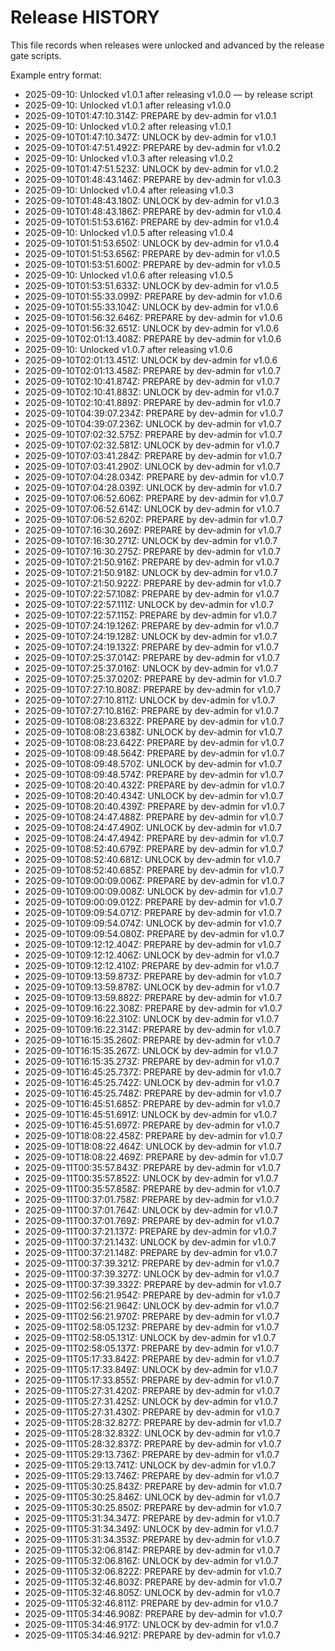 # Release HISTORY

This file records when releases were unlocked and advanced by the release gate scripts.

Example entry format:
- 2025-09-10: Unlocked v1.0.1 after releasing v1.0.0 — by release script
- 2025-09-10: Unlocked v1.0.1 after releasing v1.0.0
- 2025-09-10T01:47:10.314Z: PREPARE by dev-admin for v1.0.1
- 2025-09-10: Unlocked v1.0.2 after releasing v1.0.1
- 2025-09-10T01:47:10.347Z: UNLOCK by dev-admin for v1.0.1
- 2025-09-10T01:47:51.492Z: PREPARE by dev-admin for v1.0.2
- 2025-09-10: Unlocked v1.0.3 after releasing v1.0.2
- 2025-09-10T01:47:51.523Z: UNLOCK by dev-admin for v1.0.2
- 2025-09-10T01:48:43.146Z: PREPARE by dev-admin for v1.0.3
- 2025-09-10: Unlocked v1.0.4 after releasing v1.0.3
- 2025-09-10T01:48:43.180Z: UNLOCK by dev-admin for v1.0.3
- 2025-09-10T01:48:43.186Z: PREPARE by dev-admin for v1.0.4
- 2025-09-10T01:51:53.616Z: PREPARE by dev-admin for v1.0.4
- 2025-09-10: Unlocked v1.0.5 after releasing v1.0.4
- 2025-09-10T01:51:53.650Z: UNLOCK by dev-admin for v1.0.4
- 2025-09-10T01:51:53.656Z: PREPARE by dev-admin for v1.0.5
- 2025-09-10T01:53:51.600Z: PREPARE by dev-admin for v1.0.5
- 2025-09-10: Unlocked v1.0.6 after releasing v1.0.5
- 2025-09-10T01:53:51.633Z: UNLOCK by dev-admin for v1.0.5
- 2025-09-10T01:55:33.099Z: PREPARE by dev-admin for v1.0.6
- 2025-09-10T01:55:33.104Z: UNLOCK by dev-admin for v1.0.6
- 2025-09-10T01:56:32.646Z: PREPARE by dev-admin for v1.0.6
- 2025-09-10T01:56:32.651Z: UNLOCK by dev-admin for v1.0.6
- 2025-09-10T02:01:13.408Z: PREPARE by dev-admin for v1.0.6
- 2025-09-10: Unlocked v1.0.7 after releasing v1.0.6
- 2025-09-10T02:01:13.451Z: UNLOCK by dev-admin for v1.0.6
- 2025-09-10T02:01:13.458Z: PREPARE by dev-admin for v1.0.7
- 2025-09-10T02:10:41.874Z: PREPARE by dev-admin for v1.0.7
- 2025-09-10T02:10:41.883Z: UNLOCK by dev-admin for v1.0.7
- 2025-09-10T02:10:41.889Z: PREPARE by dev-admin for v1.0.7
- 2025-09-10T04:39:07.234Z: PREPARE by dev-admin for v1.0.7
- 2025-09-10T04:39:07.236Z: UNLOCK by dev-admin for v1.0.7
- 2025-09-10T07:02:32.575Z: PREPARE by dev-admin for v1.0.7
- 2025-09-10T07:02:32.581Z: UNLOCK by dev-admin for v1.0.7
- 2025-09-10T07:03:41.284Z: PREPARE by dev-admin for v1.0.7
- 2025-09-10T07:03:41.290Z: UNLOCK by dev-admin for v1.0.7
- 2025-09-10T07:04:28.034Z: PREPARE by dev-admin for v1.0.7
- 2025-09-10T07:04:28.039Z: UNLOCK by dev-admin for v1.0.7
- 2025-09-10T07:06:52.606Z: PREPARE by dev-admin for v1.0.7
- 2025-09-10T07:06:52.614Z: UNLOCK by dev-admin for v1.0.7
- 2025-09-10T07:06:52.620Z: PREPARE by dev-admin for v1.0.7
- 2025-09-10T07:16:30.269Z: PREPARE by dev-admin for v1.0.7
- 2025-09-10T07:16:30.271Z: UNLOCK by dev-admin for v1.0.7
- 2025-09-10T07:16:30.275Z: PREPARE by dev-admin for v1.0.7
- 2025-09-10T07:21:50.916Z: PREPARE by dev-admin for v1.0.7
- 2025-09-10T07:21:50.918Z: UNLOCK by dev-admin for v1.0.7
- 2025-09-10T07:21:50.922Z: PREPARE by dev-admin for v1.0.7
- 2025-09-10T07:22:57.108Z: PREPARE by dev-admin for v1.0.7
- 2025-09-10T07:22:57.111Z: UNLOCK by dev-admin for v1.0.7
- 2025-09-10T07:22:57.115Z: PREPARE by dev-admin for v1.0.7
- 2025-09-10T07:24:19.126Z: PREPARE by dev-admin for v1.0.7
- 2025-09-10T07:24:19.128Z: UNLOCK by dev-admin for v1.0.7
- 2025-09-10T07:24:19.132Z: PREPARE by dev-admin for v1.0.7
- 2025-09-10T07:25:37.014Z: PREPARE by dev-admin for v1.0.7
- 2025-09-10T07:25:37.016Z: UNLOCK by dev-admin for v1.0.7
- 2025-09-10T07:25:37.020Z: PREPARE by dev-admin for v1.0.7
- 2025-09-10T07:27:10.808Z: PREPARE by dev-admin for v1.0.7
- 2025-09-10T07:27:10.811Z: UNLOCK by dev-admin for v1.0.7
- 2025-09-10T07:27:10.816Z: PREPARE by dev-admin for v1.0.7
- 2025-09-10T08:08:23.632Z: PREPARE by dev-admin for v1.0.7
- 2025-09-10T08:08:23.638Z: UNLOCK by dev-admin for v1.0.7
- 2025-09-10T08:08:23.642Z: PREPARE by dev-admin for v1.0.7
- 2025-09-10T08:09:48.564Z: PREPARE by dev-admin for v1.0.7
- 2025-09-10T08:09:48.570Z: UNLOCK by dev-admin for v1.0.7
- 2025-09-10T08:09:48.574Z: PREPARE by dev-admin for v1.0.7
- 2025-09-10T08:20:40.432Z: PREPARE by dev-admin for v1.0.7
- 2025-09-10T08:20:40.434Z: UNLOCK by dev-admin for v1.0.7
- 2025-09-10T08:20:40.439Z: PREPARE by dev-admin for v1.0.7
- 2025-09-10T08:24:47.488Z: PREPARE by dev-admin for v1.0.7
- 2025-09-10T08:24:47.490Z: UNLOCK by dev-admin for v1.0.7
- 2025-09-10T08:24:47.494Z: PREPARE by dev-admin for v1.0.7
- 2025-09-10T08:52:40.679Z: PREPARE by dev-admin for v1.0.7
- 2025-09-10T08:52:40.681Z: UNLOCK by dev-admin for v1.0.7
- 2025-09-10T08:52:40.685Z: PREPARE by dev-admin for v1.0.7
- 2025-09-10T09:00:09.006Z: PREPARE by dev-admin for v1.0.7
- 2025-09-10T09:00:09.008Z: UNLOCK by dev-admin for v1.0.7
- 2025-09-10T09:00:09.012Z: PREPARE by dev-admin for v1.0.7
- 2025-09-10T09:09:54.071Z: PREPARE by dev-admin for v1.0.7
- 2025-09-10T09:09:54.074Z: UNLOCK by dev-admin for v1.0.7
- 2025-09-10T09:09:54.080Z: PREPARE by dev-admin for v1.0.7
- 2025-09-10T09:12:12.404Z: PREPARE by dev-admin for v1.0.7
- 2025-09-10T09:12:12.406Z: UNLOCK by dev-admin for v1.0.7
- 2025-09-10T09:12:12.410Z: PREPARE by dev-admin for v1.0.7
- 2025-09-10T09:13:59.873Z: PREPARE by dev-admin for v1.0.7
- 2025-09-10T09:13:59.878Z: UNLOCK by dev-admin for v1.0.7
- 2025-09-10T09:13:59.882Z: PREPARE by dev-admin for v1.0.7
- 2025-09-10T09:16:22.308Z: PREPARE by dev-admin for v1.0.7
- 2025-09-10T09:16:22.310Z: UNLOCK by dev-admin for v1.0.7
- 2025-09-10T09:16:22.314Z: PREPARE by dev-admin for v1.0.7
- 2025-09-10T16:15:35.260Z: PREPARE by dev-admin for v1.0.7
- 2025-09-10T16:15:35.267Z: UNLOCK by dev-admin for v1.0.7
- 2025-09-10T16:15:35.273Z: PREPARE by dev-admin for v1.0.7
- 2025-09-10T16:45:25.737Z: PREPARE by dev-admin for v1.0.7
- 2025-09-10T16:45:25.742Z: UNLOCK by dev-admin for v1.0.7
- 2025-09-10T16:45:25.748Z: PREPARE by dev-admin for v1.0.7
- 2025-09-10T16:45:51.685Z: PREPARE by dev-admin for v1.0.7
- 2025-09-10T16:45:51.691Z: UNLOCK by dev-admin for v1.0.7
- 2025-09-10T16:45:51.697Z: PREPARE by dev-admin for v1.0.7
- 2025-09-10T18:08:22.458Z: PREPARE by dev-admin for v1.0.7
- 2025-09-10T18:08:22.464Z: UNLOCK by dev-admin for v1.0.7
- 2025-09-10T18:08:22.469Z: PREPARE by dev-admin for v1.0.7
- 2025-09-11T00:35:57.843Z: PREPARE by dev-admin for v1.0.7
- 2025-09-11T00:35:57.852Z: UNLOCK by dev-admin for v1.0.7
- 2025-09-11T00:35:57.858Z: PREPARE by dev-admin for v1.0.7
- 2025-09-11T00:37:01.758Z: PREPARE by dev-admin for v1.0.7
- 2025-09-11T00:37:01.764Z: UNLOCK by dev-admin for v1.0.7
- 2025-09-11T00:37:01.769Z: PREPARE by dev-admin for v1.0.7
- 2025-09-11T00:37:21.137Z: PREPARE by dev-admin for v1.0.7
- 2025-09-11T00:37:21.143Z: UNLOCK by dev-admin for v1.0.7
- 2025-09-11T00:37:21.148Z: PREPARE by dev-admin for v1.0.7
- 2025-09-11T00:37:39.321Z: PREPARE by dev-admin for v1.0.7
- 2025-09-11T00:37:39.327Z: UNLOCK by dev-admin for v1.0.7
- 2025-09-11T00:37:39.332Z: PREPARE by dev-admin for v1.0.7
- 2025-09-11T02:56:21.954Z: PREPARE by dev-admin for v1.0.7
- 2025-09-11T02:56:21.964Z: UNLOCK by dev-admin for v1.0.7
- 2025-09-11T02:56:21.970Z: PREPARE by dev-admin for v1.0.7
- 2025-09-11T02:58:05.123Z: PREPARE by dev-admin for v1.0.7
- 2025-09-11T02:58:05.131Z: UNLOCK by dev-admin for v1.0.7
- 2025-09-11T02:58:05.137Z: PREPARE by dev-admin for v1.0.7
- 2025-09-11T05:17:33.842Z: PREPARE by dev-admin for v1.0.7
- 2025-09-11T05:17:33.849Z: UNLOCK by dev-admin for v1.0.7
- 2025-09-11T05:17:33.855Z: PREPARE by dev-admin for v1.0.7
- 2025-09-11T05:27:31.420Z: PREPARE by dev-admin for v1.0.7
- 2025-09-11T05:27:31.425Z: UNLOCK by dev-admin for v1.0.7
- 2025-09-11T05:27:31.430Z: PREPARE by dev-admin for v1.0.7
- 2025-09-11T05:28:32.827Z: PREPARE by dev-admin for v1.0.7
- 2025-09-11T05:28:32.832Z: UNLOCK by dev-admin for v1.0.7
- 2025-09-11T05:28:32.837Z: PREPARE by dev-admin for v1.0.7
- 2025-09-11T05:29:13.736Z: PREPARE by dev-admin for v1.0.7
- 2025-09-11T05:29:13.741Z: UNLOCK by dev-admin for v1.0.7
- 2025-09-11T05:29:13.746Z: PREPARE by dev-admin for v1.0.7
- 2025-09-11T05:30:25.843Z: PREPARE by dev-admin for v1.0.7
- 2025-09-11T05:30:25.846Z: UNLOCK by dev-admin for v1.0.7
- 2025-09-11T05:30:25.850Z: PREPARE by dev-admin for v1.0.7
- 2025-09-11T05:31:34.347Z: PREPARE by dev-admin for v1.0.7
- 2025-09-11T05:31:34.349Z: UNLOCK by dev-admin for v1.0.7
- 2025-09-11T05:31:34.353Z: PREPARE by dev-admin for v1.0.7
- 2025-09-11T05:32:06.814Z: PREPARE by dev-admin for v1.0.7
- 2025-09-11T05:32:06.816Z: UNLOCK by dev-admin for v1.0.7
- 2025-09-11T05:32:06.822Z: PREPARE by dev-admin for v1.0.7
- 2025-09-11T05:32:46.803Z: PREPARE by dev-admin for v1.0.7
- 2025-09-11T05:32:46.805Z: UNLOCK by dev-admin for v1.0.7
- 2025-09-11T05:32:46.811Z: PREPARE by dev-admin for v1.0.7
- 2025-09-11T05:34:46.908Z: PREPARE by dev-admin for v1.0.7
- 2025-09-11T05:34:46.917Z: UNLOCK by dev-admin for v1.0.7
- 2025-09-11T05:34:46.921Z: PREPARE by dev-admin for v1.0.7
